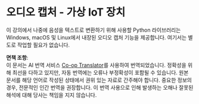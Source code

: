 <!--
CO_OP_TRANSLATOR_METADATA:
{
  "original_hash": "e4f2925acb211765889c3b51b9116ceb",
  "translation_date": "2025-08-25T00:34:48+00:00",
  "source_file": "6-consumer/lessons/1-speech-recognition/virtual-device-audio.md",
  "language_code": "ko"
}
-->
# 오디오 캡처 - 가상 IoT 장치

이 강의에서 나중에 음성을 텍스트로 변환하기 위해 사용할 Python 라이브러리는 Windows, macOS 및 Linux에서 내장된 오디오 캡처 기능을 제공합니다. 여기서는 별도로 작업할 필요가 없습니다.

**면책 조항**:  
이 문서는 AI 번역 서비스 [Co-op Translator](https://github.com/Azure/co-op-translator)를 사용하여 번역되었습니다. 정확성을 위해 최선을 다하고 있지만, 자동 번역에는 오류나 부정확성이 포함될 수 있습니다. 원본 문서를 해당 언어로 작성된 상태에서 권위 있는 자료로 간주해야 합니다. 중요한 정보의 경우, 전문적인 인간 번역을 권장합니다. 이 번역 사용으로 인해 발생하는 오해나 잘못된 해석에 대해 당사는 책임을 지지 않습니다.